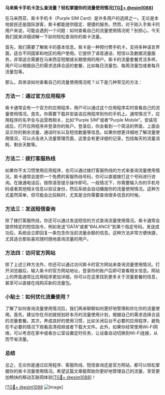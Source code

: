 **马来紫卡手机卡怎么查流量？轻松掌握你的流量使用情况[[TG💪+ @esim1088](https://t.me/s/esim1088)]**

在马来西亚，紫卡手机卡（Purple SIM Card）是许多用户的选择之一。无论是本地居民还是国际游客，紫卡都能提供稳定、便捷的服务。然而，对于刚入手紫卡的用户来说，可能会遇到一个问题：如何查看自己的流量使用情况呢？别担心，今天我们就来详细讲解一下如何轻松查询你的紫卡流量。

首先，我们需要了解紫卡的基本信息。紫卡是一种预付费手机卡，支持多种语言界面，适合不同国家和地区的用户使用。它提供了语音通话、短信以及数据流量服务，非常适合需要在马来西亚短期或长期使用的用户。紫卡的流量套餐灵活多样，用户可以根据自己的需求选择合适的套餐，比如每日流量包、每周流量包或者每月流量包等。

那么，具体该如何查看自己的流量使用情况呢？以下是几种常见的方法：

### 方法一：通过官方应用程序

紫卡通常会有一个官方的应用程序，用户可以通过这个应用程序实时查看自己的流量使用情况。首先，你需要下载并安装该应用程序到你的手机上。通常情况下，应用程序的名字会与运营商相关，比如“Purple SIM”或者“Purple Mobile”。安装完成后，打开应用程序并登录你的账户。登录后，你会看到一个简洁的界面，上面会显示你的剩余流量、通话时长以及短信数量等信息。如果你想更详细地了解流量使用情况，可以点击进入流量管理页面，这里会有更详细的记录，包括每天的流量消耗、剩余天数等。

### 方法二：拨打客服热线

如果你不太习惯使用应用程序，也可以通过拨打客服热线的方式来查询流量使用情况。紫卡通常会提供一个免费的客服热线号码，你可以直接拨打这个号码进行咨询。在拨通电话后，按照语音提示操作即可。一般情况下，你需要输入你的手机号码或者其他相关信息以验证身份，然后系统会自动播报你的流量使用情况。这种方式虽然简单，但可能会比较耗时，尤其是当你需要查询很多信息的时候。

### 方法三：发送短信查询

除了拨打客服热线，你还可以通过发送短信的方式查询流量使用情况。紫卡通常会提供特定的短信指令，例如发送“DATA”或者“BALANCE”到某个指定号码。发送成功后，系统会立即回复一条包含你当前流量余额的信息。这种方法非常方便快捷，尤其适合那些喜欢随时随地查询流量的用户。

### 方法四：访问官方网站

除了上述三种方法外，你还可以通过访问紫卡的官方网站来查询流量使用情况。打开浏览器后，输入紫卡的官方网站地址，登录你的账户后即可查看相关信息。网站上的界面通常比应用程序更加详细，你可以在这里找到更多关于流量套餐的信息，甚至可以直接在线购买新的流量包。

### 小贴士：如何优化流量使用？

了解了如何查询流量使用情况后，我们再来聊聊如何更好地管理和优化你的流量使用。首先，建议你在月初就规划好本月的流量使用计划，根据自己的需求选择合适的流量套餐。其次，养成良好的使用习惯，比如关闭后台不必要的应用程序，避免在不必要的情况下观看高清视频或者下载大文件。此外，如果你经常使用Wi-Fi网络，可以考虑在家中或者办公室设置定时任务，让设备自动切换到Wi-Fi连接，从而节省流量。

### 总结

总之，无论你是通过应用程序、客服热线、短信查询还是官方网站，都可以轻松掌握你的紫卡流量使用情况。希望这篇文章能帮助你更好地管理自己的流量，享受更加畅快的移动互联网体验[[TG💪+ @esim1088](https://t.me/s/esim1088)]！

[[TG💪+ @esim1088](https://t.me/s/esim1088) ![Image](https://i.postimg.cc/4NQfJmqS/Snipaste-2025-05-13-00-14-12.png)]